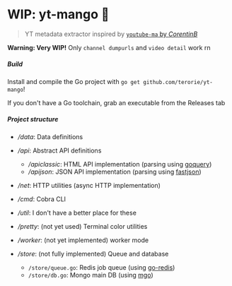 # WIP: yt-mango 💾

> YT metadata extractor inspired by [`youtube-ma` by _CorentinB_][youtube-ma]

__Warning: Very WIP!__ Only `channel dumpurls` and `video detail` work rn

##### Build

Install and compile the Go project with `go get github.com/terorie/yt-mango`!

If you don't have a Go toolchain, grab an executable from the Releases tab

##### Project structure

- _/data_: Data definitions
- _/api_: Abstract API definitions
    - _/apiclassic_: HTML API implementation (parsing using [goquery][goquery])
    - _/apijson_: JSON API implementation (parsing using [fastjson][fastjson])
- _/net_: HTTP utilities (async HTTP implementation)
- _/cmd_: Cobra CLI
- _/util_: I don't have a better place for these

- _/pretty_: (not yet used) Terminal color utilities
- _/worker_: (not yet implemented) worker mode
- _/store_: (not fully implemented) Queue and database
    - `/store/queue.go`: Redis job queue (using [go-redis][go-redis])
    - `/store/db.go`: Mongo main DB (using [mgo][mgo])

 [youtube-ma]: https://github.com/CorentinB/youtube-ma
 [goquery]: https://github.com/PuerkitoBio/goquery
 [fastjson]: https://github.com/valyala/fastjson
 [cobra]: https://github.com/spf13/cobra
 [go-redis]: https://github.com/go-redis/redis
 [mgo]: https://github.com/go-redis/redis
